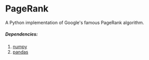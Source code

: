 # PageRank
A Python implementation of Google's famous PageRank algorithm.

##### Dependencies: 
1.  [numpy](http://www.numpy.org/) 
2.  [pandas](http://pandas.pydata.org/)
